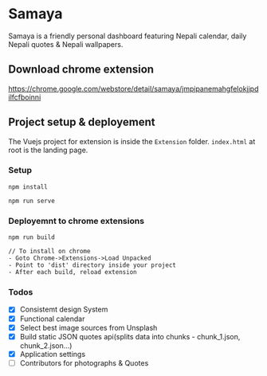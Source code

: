 # Samaya

Samaya is a friendly personal dashboard featuring Nepali calendar, daily Nepali quotes & Nepali wallpapers.

## Download chrome extension
https://chrome.google.com/webstore/detail/samaya/jmpipanemahgfelokjjpdilfcfboinni

## Project setup & deployement

The Vuejs project for extension is inside the `Extension` folder.
`index.html` at root is the landing page.

### Setup
```
npm install

npm run serve
```

### Deployemnt to chrome extensions

```
npm run build

// To install on chrome
- Goto Chrome->Extensions->Load Unpacked
- Point to 'dist' directory inside your project
- After each build, reload extension 
```

### Todos
- [x] Consistemt design System
- [x] Functional calendar
- [x] Select best image sources from Unsplash
- [x] Build static JSON quotes api(splits data into chunks - chunk_1.json, chunk_2.json...)
- [x] Application settings
- [ ] Contributors for photographs & Quotes
